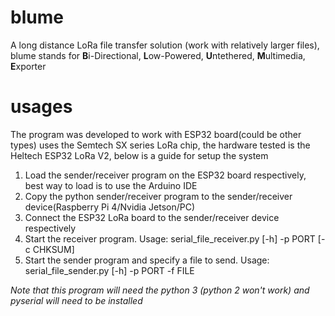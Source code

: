# blume
A long distance LoRa file transfer solution (work with relatively larger files), blume stands for **B**i-Directional, **L**ow-Powered, **U**ntethered, **M**ultimedia, **E**xporter

# usages
The program was developed to work with ESP32 board(could be other types) uses the Semtech SX series LoRa chip, the hardware tested is the Heltech ESP32 LoRa V2, below is a guide for setup the system
1. Load the sender/receiver program on the ESP32 board respectively, best way to load is to use the Arduino IDE
2. Copy the python sender/receiver program to the sender/receiver device(Raspberry Pi 4/Nvidia Jetson/PC)
3. Connect the ESP32 LoRa board to the sender/receiver device respectively
4. Start the receiver program. Usage: serial_file_receiver.py [-h] -p PORT [-c CHKSUM]
5. Start the sender program and specify a file to send. Usage: serial_file_sender.py [-h] -p PORT -f FILE

*Note that this program will need the python 3 (python 2 won't work) and pyserial will need to be installed*




